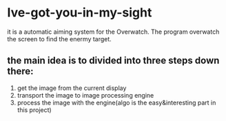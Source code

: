 # Ive-got-you-in-my-sight
it is a automatic aiming system for the Overwatch. The program overwatch the screen to find the enermy target.
## the main idea is to divided into three steps down there:
1. get the image from the current display
2. transport the image to image processing engine
3. process the image with the engine(algo is the easy&interesting part in this project)

